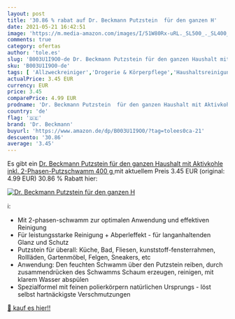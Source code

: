 ```yaml
---
layout: post
title: '30.86 % rabat auf Dr. Beckmann Putzstein  für den ganzen H'
date: 2021-05-21 16:42:51
image: 'https://m.media-amazon.com/images/I/51W80Rx-uRL._SL500_._SL400_.jpg'
comments: true
category: ofertas
author: 'tole.es'
slug: 'B003U1I9O0-de Dr. Beckmann Putzstein für den ganzen Haushalt mit...'
sku: 'B003U1I9O0-de'
tags: [ 'Allzweckreiniger','Drogerie & Körperpflege','Haushaltsreinigungsmittel','Haushaltswaren','dr. beckmann', ]
actualPrice: 3.45 EUR
currency: EUR
price: 3.45
comparePrice: 4.99 EUR
prodname: 'Dr. Beckmann Putzstein  für den ganzen Haushalt mit Aktivkohle  inkl. 2-Phasen-Putzschwamm   400 g '
country: 'de'
flag: '🇩🇪'
brand: 'Dr. Beckmann'
buyurl: 'https://www.amazon.de/dp/B003U1I9O0/?tag=tolees0ca-21'
descuento: '30.86'
average: '3.45'
---
```


Es gibt ein [Dr. Beckmann Putzstein  für den ganzen Haushalt mit Aktivkohle  inkl. 2-Phasen-Putzschwamm   400 g ](https://www.amazon.de/dp/B003U1I9O0/?tag=tolees0ca-21) mit aktuellem Preis 3.45 EUR (original: 4.99 EUR) 30.86 % Rabatt hier:

[![Dr. Beckmann Putzstein  für den ganzen H](https://m.media-amazon.com/images/I/51W80Rx-uRL._SL500_._SL400_.jpg)](https://www.amazon.de/dp/B003U1I9O0/?tag=tolees0ca-21)

ℹ️:

- Mit 2-phasen-schwamm zur optimalen Anwendung und effektiven Reinigung
- Für leistungsstarke Reinigung + Abperleffekt - für langanhaltenden Glanz und Schutz
- Putzstein für überall: Küche, Bad, Fliesen, kunststoff-fensterrahmen, Rollläden, Gartenmöbel, Felgen, Sneakers, etc
- Anwendung: Den feuchten Schwamm über den Putzstein reiben, durch zusammendrücken des Schwamms Schaum erzeugen, reinigen, mit klarem Wasser abspülen
- Spezialformel mit feinen polierkörpern natürlichen Ursprungs - löst selbst hartnäckigste Verschmutzungen

[🛒 kauf es hier!!](https://www.amazon.de/dp/B003U1I9O0/?tag=tolees0ca-21)
